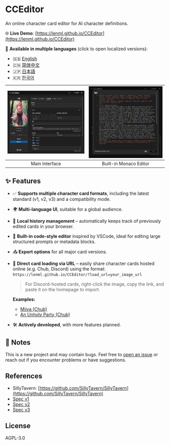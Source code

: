 # CCEditor

An online character card editor for AI character definitions.

🌐 **Live Demo**: [https://lenml.github.io/CCEditor](https://lenml.github.io/CCEditor)

📑 **Available in multiple languages** (click to open localized versions):

- 🇬🇧 [English](https://lenml.github.io/CCEditor/?lang=en)
- 🇨🇳 [简体中文](https://lenml.github.io/CCEditor/?lang=zh)
- 🇯🇵 [日本語](https://lenml.github.io/CCEditor/?lang=ja)
- 🇰🇷 [한국어](https://lenml.github.io/CCEditor/?lang=ko)

| ![Screenshot](./docs/image.png) | ![MonacoEditor](./docs/image2.png) |
| :-----------------------------: | :--------------------------------: |
|         Main Interface          |       Built-in Monaco Editor       |

## ✨ Features

- ✅ **Supports multiple character card formats**, including the latest standard (v1, v2, v3) and a compatibility mode.

- 🌍 **Multi-language UI**, suitable for a global audience.

- 💾 **Local history management** – automatically keeps track of previously edited cards in your browser.

- 📝 **Built-in code-style editor** inspired by VSCode, ideal for editing large structured prompts or metadata blocks.

- 📤 **Export options** for all major card versions.

- 🔗 **Direct card loading via URL** – easily share character cards hosted online (e.g. Chub, Discord) using the format:
  `https://lenml.github.io/CCEditor/?load_url=your_image_url`

  > For Discord-hosted cards, right-click the image, copy the link, and paste it on the homepage to import.

  **Examples:**

  - [Miiya (Chub)](https://lenml.github.io/CCEditor/?load_url=https%3A%2F%2Favatars.charhub.io%2Favatars%2FVyrea_Aster%2Fmiiya-e25a67d2%2Fchara_card_v2.png)
  - [An Unholy Party (Chub)](https://lenml.github.io/CCEditor/?load_url=https%3A%2F%2Favatars.charhub.io%2Favatars%2Foracleanon%2Fan-unholy-party%2Fchara_card_v2.png)

- 🛠️ **Actively developed**, with more features planned.

## 🚧 Notes

This is a new project and may contain bugs. Feel free to [open an issue](https://github.com/lenML/CCEditor/issues) or reach out if you encounter problems or have suggestions.

## References

- SillyTavern: [https://github.com/SillyTavern/SillyTavern](https://github.com/SillyTavern/SillyTavern)
- [Spec v1](https://github.com/malfoyslastname/character-card-spec-v2/blob/main/spec_v1.md)
- [Spec v2](https://github.com/malfoyslastname/character-card-spec-v2)
- [Spec v3](https://github.com/kwaroran/character-card-spec-v3/blob/main/SPEC_V3.md)

## License

AGPL-3.0
